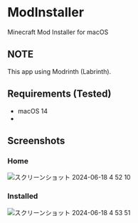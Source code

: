 # ModInstaller
Minecraft Mod Installer for macOS

## NOTE
This app using Modrinth (Labrinth).

## Requirements (Tested)
- macOS 14
- 


## Screenshots

### Home
![スクリーンショット 2024-06-18 4 52 10](https://github.com/DiamondGotCat/ModInstaller/assets/124330624/78da55a0-30e6-4f35-856b-beae8a691663)

### Installed
![スクリーンショット 2024-06-18 4 53 51](https://github.com/DiamondGotCat/ModInstaller/assets/124330624/68409e56-a494-447f-b77f-cada8a07386f)
